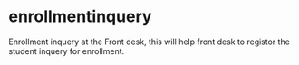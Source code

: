 # enrollmentinquery
Enrollment inquery at the Front desk, this will help front desk to registor the student inquery for enrollment.
